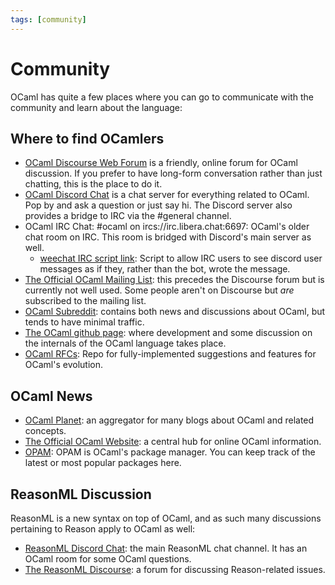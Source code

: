 ```yaml
---
tags: [community]
---
```


# Community

OCaml has quite a few places where you can go to communicate with the community and learn about the language:

## Where to find OCamlers

* [OCaml Discourse Web Forum](https://discuss.ocaml.org/) is a friendly, online forum for OCaml discussion.
If you prefer to have long-form conversation rather than just chatting, this is the place to do it.
* [OCaml Discord Chat](https://tinyurl.com/discord-ocaml) is a chat server for everything related to OCaml.
Pop by and ask a question or just say hi.
The Discord server also provides a bridge to IRC via the #general channel.
* OCaml IRC Chat: #ocaml on ircs://irc.libera.chat:6697:
OCaml's older chat room on IRC.
This room is bridged with Discord's main server as well.
  * [weechat IRC script link](https://github.com/Gbury/format_bridge_bot_output#using-this-for-the-ocaml-discord-bot):
  Script to allow IRC users to see discord user messages as if they, rather than the bot, wrote the message.
* [The Official OCaml Mailing List](http://caml.inria.fr/resources/forums.en.html):
this precedes the Discourse forum but is currently not well used.
Some people aren't on Discourse but *are* subscribed to the mailing list.
* [OCaml Subreddit](http://reddit.com/r/ocaml):
contains both news and discussions about OCaml, but tends to have minimal traffic.
* [The OCaml github page](https://github.com/ocaml/ocaml):
where development and some discussion on the internals of the OCaml language takes place.
* [OCaml RFCs](https://github.com/ocaml/rfcs):
Repo for fully-implemented suggestions and features for OCaml's evolution.

## OCaml News

* [OCaml Planet](http://ocaml.org/community/planet/):
an aggregator for many blogs about OCaml and related concepts.
* [The Official OCaml Website](http://ocaml.org/):
a central hub for online OCaml information.
* [OPAM](https://opam.ocaml.org/):
OPAM is OCaml's package manager.
You can keep track of the latest or most popular packages here.

## ReasonML Discussion

ReasonML is a new syntax on top of OCaml, and as such many discussions pertaining to Reason apply to OCaml as well:

* [ReasonML Discord Chat](https://discordapp.com/invite/reasonml):
the main ReasonML chat channel. It has an OCaml room for some OCaml questions.
* [The ReasonML Discourse](https://reasonml.chat/):
a forum for discussing Reason-related issues.

